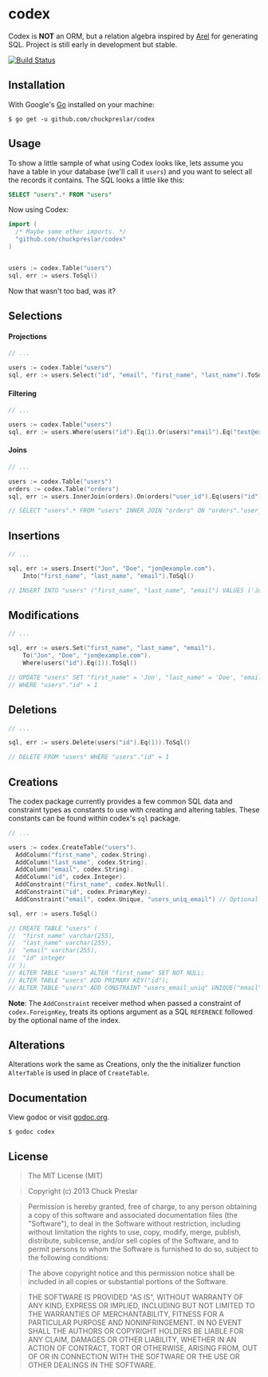 # codex

Codex is **NOT** an ORM, but a relation algebra inspired by [Arel](http://www.github.com/rails/arel) for generating SQL. Project is still early in development but stable.

[![Build Status](https://drone.io/github.com/chuckpreslar/codex/status.png)](https://drone.io/github.com/chuckpreslar/codex/latest)

## Installation

With Google's [Go](http://www.golang.org) installed on your machine:

    $ go get -u github.com/chuckpreslar/codex

## Usage

To show a little sample of what using Codex looks like, lets assume you have a table in your database (we'll call it `users`) and you want to select all the records it contains.  The SQL looks a little like this:

```sql
SELECT "users".* FROM "users"
```

Now using Codex:

```go
import (
  /* Maybe some other imports. */
  "github.com/chuckpreslar/codex"
)


users := codex.Table("users")
sql, err := users.ToSql()
```

Now that wasn't too bad, was it?

## Selections

#### Projections

```go
// ...

users := codex.Table("users")
sql, err := users.Select("id", "email", "first_name", "last_name").ToSql()
```

#### Filtering

```go
// ...

users := codex.Table("users")
sql, err := users.Where(users("id").Eq(1).Or(users("email").Eq("test@example.com"))).ToSql()
```

#### Joins

```go
// ...

users := codex.Table("users")
orders := codex.Table("orders")
sql, err := users.InnerJoin(orders).On(orders("user_id").Eq(users("id"))).ToSql()

// SELECT "users".* FROM "users" INNER JOIN "orders" ON "orders"."user_id" = "users"."id"
```

## Insertions

```go
// ...

sql, err := users.Insert("Jon", "Doe", "jon@example.com").
    Into("first_name", "last_name", "email").ToSql()

// INSERT INTO "users" ("first_name", "last_name", "email") VALUES ('Jon', 'Doe', 'jon@example.com')
```

## Modifications

```go
// ...

sql, err := users.Set("first_name", "last_name", "email").
    To("Jon", "Doe", "jon@example.com").
    Where(users("id").Eq(1)).ToSql()

// UPDATE "users" SET "first_name" = 'Jon', "last_name" = 'Doe', "email" = 'jon@example.com'
// WHERE "users"."id" = 1
```

## Deletions

```go
// ...

sql, err := users.Delete(users("id").Eq(1)).ToSql()

// DELETE FROM "users" WHERE "users"."id" = 1
```

## Creations

The codex package currently provides a few common SQL data and constraint types as constants to use with creating and altering tables.  These constants can be found within codex's `sql` package.

```go
// ...

users := codex.CreateTable("users").
  AddColumn("first_name", codex.String).
  AddColumn("last_name", codex.String).
  AddColumn("email", codex.String).
  AddColumn("id", codex.Integer).
  AddConstraint("first_name", codex.NotNull).
  AddConstraint("id", codex.PrimaryKey).
  AddConstraint("email", codex.Unique, "users_uniq_email") // Optional last argument supplies index name.

sql, err := users.ToSql()

// CREATE TABLE "users" (
//  "first_name" varchar(255),
//  "last_name" varchar(255),
//  "email" varchar(255),
//  "id" integer
// );
// ALTER TABLE "users" ALTER "first_name" SET NOT NULL;
// ALTER TABLE "users" ADD PRIMARY KEY("id");
// ALTER TABLE "users" ADD CONSTRAINT "users_email_uniq" UNIQUE("email");
```

__Note__: The `AddConstraint` receiver method when passed a constraint of `codex.ForeignKey`, treats its options argument as a SQL `REFERENCE` followed by the optional name of the index.


## Alterations

Alterations work the same as Creations, only the the initializer function `AlterTable` is used in place of `CreateTable`.

## Documentation

View godoc or visit [godoc.org](http://godoc.org/github.com/chuckpreslar/codex).

    $ godoc codex

## License

> The MIT License (MIT)

> Copyright (c) 2013 Chuck Preslar

> Permission is hereby granted, free of charge, to any person obtaining a copy
> of this software and associated documentation files (the "Software"), to deal
> in the Software without restriction, including without limitation the rights
> to use, copy, modify, merge, publish, distribute, sublicense, and/or sell
> copies of the Software, and to permit persons to whom the Software is
> furnished to do so, subject to the following conditions:

> The above copyright notice and this permission notice shall be included in
> all copies or substantial portions of the Software.

> THE SOFTWARE IS PROVIDED "AS IS", WITHOUT WARRANTY OF ANY KIND, EXPRESS OR
> IMPLIED, INCLUDING BUT NOT LIMITED TO THE WARRANTIES OF MERCHANTABILITY,
> FITNESS FOR A PARTICULAR PURPOSE AND NONINFRINGEMENT. IN NO EVENT SHALL THE
> AUTHORS OR COPYRIGHT HOLDERS BE LIABLE FOR ANY CLAIM, DAMAGES OR OTHER
> LIABILITY, WHETHER IN AN ACTION OF CONTRACT, TORT OR OTHERWISE, ARISING FROM,
> OUT OF OR IN CONNECTION WITH THE SOFTWARE OR THE USE OR OTHER DEALINGS IN
> THE SOFTWARE.
